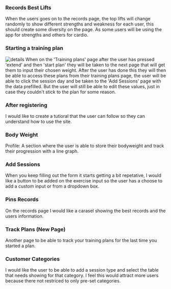 ### Records Best Lifts
When the users goes on to the records page, the top lifts will change randomly to show different strengths and weakness for each user, this should create some diversity on the page. As some users will be using the app for strengths and others for cardio.

### Starting a training plan
![details](https://github.com/Fordalex/power-in-numbers/blob/master/readme/starting_a_training_plan.jpg)
When on the 'Training plans' page after the user has pressed 'extend' and then 'start plan' they will be taken to the next page that will get them to input their chosen weight. After the user has done this they will then be able to access these plans from their training plans page, the user will be able to click the session day  and be taken to the 'Add Sessions' page with the data prefilled. But the user will still be able to edit these values, just in case they couldn't stick to the plan for some reason.

### After registering
I would like to create a tutioral that the user can follow so they can understand how to use the site.

### Body Weight
Profile:
A section where the user is able to store their bodyweight and track their progression with a line graph.

### Add Sessions
When you keep filling out the form it starts getting a bit repetative, I would like a button to be added on the exercise input so the user has a choose to add a custom input or from a dropdown box.

### Pins Records
On the records page I would like a carasel showing the best records and the users information.

### Track Plans (New Page)
Another page to be able to track your training plans for the last time you started a plan.

### Customer Categories
I would like the user to be able to add a session type and select the table that needs showing for that category. I feel this would attract more users because there not restriced to only pre-set categories.
